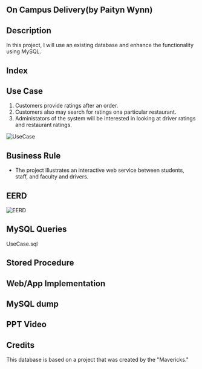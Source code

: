 ## On Campus Delivery(by Paityn Wynn)
## Description
In this project, I will use an existing database and enhance the functionality using MySQL. 
## Index

## Use Case
1. Customers provide ratings after an order.
2. Customers also may search for ratings ona particular restaurant.
3. Administators of the system will be interested in looking at driver ratings and restaurant ratings.

![UseCase](https://user-images.githubusercontent.com/73601140/100555345-c818fb00-3268-11eb-8597-5a637a73eef3.png)

## Business Rule
- The project illustrates an interactive web service between students, staff, and faculty and drivers.
## EERD

![EERD](https://user-images.githubusercontent.com/73601140/100555369-09110f80-3269-11eb-99c9-c9d3f37eebde.png)

## MySQL Queries

UseCase.sql

## Stored Procedure
## Web/App Implementation
## MySQL dump
## PPT Video
## Credits
This database is based on a project that was created by the "Mavericks."
